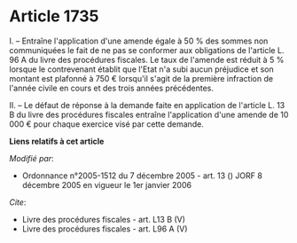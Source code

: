 # Article 1735

I. – Entraîne l'application d'une amende égale à 50 % des sommes non communiquées le fait de ne pas se conformer aux
obligations de l'article L. 96 A du livre des procédures fiscales. Le taux de l'amende est réduit à 5 % lorsque le
contrevenant établit que l'Etat n'a subi aucun préjudice et son montant est plafonné à 750 € lorsqu'il s'agit de la première
infraction de l'année civile en cours et des trois années précédentes.

II. – Le défaut de réponse à la demande faite en application de l'article L. 13 B du livre des procédures fiscales entraîne
l'application d'une amende de 10 000 € pour chaque exercice visé par cette demande.

**Liens relatifs à cet article**

_Modifié par_:

  - Ordonnance n°2005-1512 du 7 décembre 2005 - art. 13 () JORF 8 décembre 2005 en vigueur le 1er janvier 2006

_Cite_:

  - Livre des procédures fiscales - art. L13 B (V)
  - Livre des procédures fiscales - art. L96 A (V)
